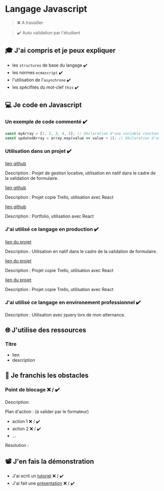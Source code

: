# Langage Javascript

> ❌ A travailler

> ✔️ Auto validation par l'étudiant

## 🎓 J'ai compris et je peux expliquer

- les `structures` de base du langage  ✔️
- les normes `ecmascript`  ✔️
- l'utilisation de l'`asynchrone`  ✔️
- les spécifités du mot-clef `this`  ✔️

## 💻 Je code en Javascript

### Un exemple de code commenté  ✔️

```javascript
const myArray = [1, 2, 3, 4, 5]; // Déclaration d'une variable constante et affectation d'une valeur de type tableau (non-primitive)
const updatedArray = array.map(value => value + 1); // Déclaration d'une variable constante et affectation du précédent tableau avec une fonction de rappel = valeur +1 sur chaque élément.
```

### Utilisation dans un projet  ✔️

[lien github](https://github.com/JTissot-Dev/CoopImmoGestion)

Description : Projet de gestion locative, utilisation en natif dans le cadre de la validation de formulaire.

[lien github](https://github.com/JTissot-Dev/task-planner)

Description : Projet copie Trello, utilisation avec React

[lien github](https://github.com/JTissot-Dev/portfolio-jt)

Description : Portfolio, utilisation avec React

### J'ai utilisé ce langage en production  ✔️

[lien du projet](https://coopimmogestion.fly.dev)

Description : Utilisation en natif dans le cadre de la validation de formulaire.

[lien du projet](https://tasks-planner.fly.dev)

Description : Projet copie Trello, utilisation avec React

[lien du projet](https://jtissot-portfolio.fr)

Description : Projet copie Trello, utilisation avec React

### J'ai utilisé ce langage en environement professionnel  ✔️

Description : Utilisation avec jquery lors de mon alternance.

## 🌐 J'utilise des ressources

### Titre

- lien
- description

## 🚧 Je franchis les obstacles

### Point de blocage ❌ / ✔️

Description:

Plan d'action : (à valider par le formateur)

- action 1 ❌ / ✔️
- action 2 ❌ / ✔️
- ...

Résolution :

## 📽️ J'en fais la démonstration

- J'ai ecrit un [tutoriel](...) ❌ / ✔️
- J'ai fait une [présentation](...) ❌ / ✔️

